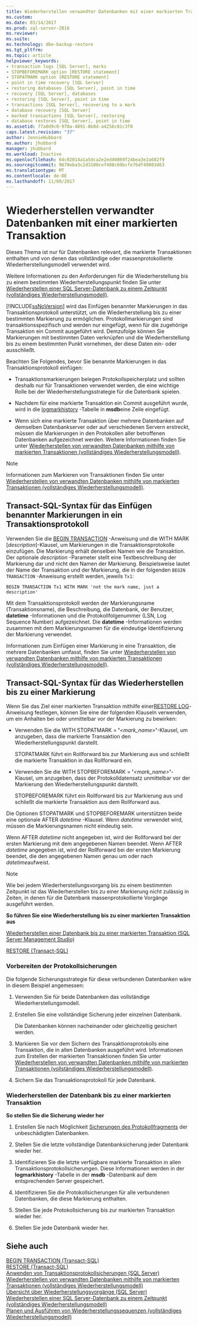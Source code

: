 ```yaml
---
title: Wiederherstellen verwandter Datenbanken mit einer markierten Transaktion | Microsoft-Dokumentation
ms.custom: 
ms.date: 03/14/2017
ms.prod: sql-server-2016
ms.reviewer: 
ms.suite: 
ms.technology: dbe-backup-restore
ms.tgt_pltfrm: 
ms.topic: article
helpviewer_keywords:
- transaction logs [SQL Server], marks
- STOPBEFOREMARK option [RESTORE statement]
- STOPATMARK option [RESTORE statement]
- point in time recovery [SQL Server]
- restoring databases [SQL Server], point in time
- recovery [SQL Server], databases
- restoring [SQL Server], point in time
- transactions [SQL Server], recovering to a mark
- database recovery [SQL Server]
- marked transactions [SQL Server], restoring
- database restores [SQL Server], point in time
ms.assetid: 77a0d9c0-978a-4891-8b0d-a4256c81c3f8
caps.latest.revision: "37"
author: JennieHubbard
ms.author: jhubbard
manager: jhubbard
ms.workload: Inactive
ms.openlocfilehash: 64c02014a1a5dca2e2ed40869f24bea3e2a682f9
ms.sourcegitcommit: 9678eba3c2d3100cef408c69bcfe76df49803d63
ms.translationtype: MT
ms.contentlocale: de-DE
ms.lasthandoff: 11/09/2017
---
```

# <a name="recovery-of-related--databases-that-contain-marked-transaction"></a>Wiederherstellen verwandter Datenbanken mit einer markierten Transaktion
  Dieses Thema ist nur für Datenbanken relevant, die markierte Transaktionen enthalten und von denen das vollständige oder massenprotokollierte Wiederherstellungsmodell verwendet wird.  
  
 Weitere Informationen zu den Anforderungen für die Wiederherstellung bis zu einem bestimmten Wiederherstellungspunkt finden Sie unter [Wiederherstellen einer SQL Server-Datenbank zu einem Zeitpunkt &#40;vollständiges Wiederherstellungsmodell&#41;](../../relational-databases/backup-restore/restore-a-sql-server-database-to-a-point-in-time-full-recovery-model.md).  
  
 [!INCLUDE[ssNoVersion](../../includes/ssnoversion-md.md)] wird das Einfügen benannter Markierungen in das Transaktionsprotokoll unterstützt, um die Wiederherstellung bis zu einer bestimmten Markierung zu ermöglichen. Protokollmarkierungen sind transaktionsspezifisch und werden nur eingefügt, wenn für die zugehörige Transaktion ein Commit ausgeführt wird. Demzufolge können Sie Markierungen mit bestimmten Daten verknüpfen und die Wiederherstellung bis zu einem bestimmten Punkt vornehmen, der diese Daten ein- oder ausschließt.  
  
 Beachten Sie Folgendes, bevor Sie benannte Markierungen in das Transaktionsprotokoll einfügen:  
  
-   Transaktionsmarkierungen belegen Protokollspeicherplatz und sollten deshalb nur für Transaktionen verwendet werden, die eine wichtige Rolle bei der Wiederherstellungsstrategie für die Datenbank spielen.  
  
-   Nachdem für eine markierte Transaktion ein Commit ausgeführt wurde, wird in die [logmarkhistory](../../relational-databases/system-tables/logmarkhistory-transact-sql.md) -Tabelle in **msdb**eine Zeile eingefügt.  
  
-   Wenn sich eine markierte Transaktion über mehrere Datenbanken auf demselben Datenbankserver oder auf verschiedenen Servern erstreckt, müssen die Markierungen in den Protokollen aller betroffenen Datenbanken aufgezeichnet werden. Weitere Informationen finden Sie unter [Wiederherstellen von verwandten Datenbanken mithilfe von markierten Transaktionen &#40;vollständiges Wiederherstellungsmodell&#41;](../../relational-databases/backup-restore/use-marked-transactions-to-recover-related-databases-consistently.md).  
  
> [!NOTE]  
>  Informationen zum Markieren von Transaktionen finden Sie unter [Wiederherstellen von verwandten Datenbanken mithilfe von markierten Transaktionen &#40;vollständiges Wiederherstellungsmodell&#41;](../../relational-databases/backup-restore/use-marked-transactions-to-recover-related-databases-consistently.md).  
  
## <a name="transact-sql-syntax-for-inserting-named-marks-into-a-transaction-log"></a>Transact-SQL-Syntax für das Einfügen benannter Markierungen in ein Transaktionsprotokoll  
 Verwenden Sie die [BEGIN TRANSACTION](../../t-sql/language-elements/begin-transaction-transact-sql.md) -Anweisung und die WITH MARK [*description*]-Klausel, um Markierungen in die Transaktionsprotokolle einzufügen. Die Markierung erhält denselben Namen wie die Transaktion. Der optionale *description* -Parameter stellt eine Textbeschreibung der Markierung dar und nicht den Namen der Markierung. Beispielsweise lautet der Name der Transaktion und der Markierung, die in der folgenden `BEGIN TRANSACTION` -Anweisung erstellt werden, jeweils `Tx1`:  
  
```wmimof  
BEGIN TRANSACTION Tx1 WITH MARK 'not the mark name, just a description'    
```  
  
 Mit dem Transaktionsprotokoll werden der Markierungsname (Transaktionsname), die Beschreibung, die Datenbank, der Benutzer, **datetime** -Informationen und die Protokollfolgenummer (LSN, Log Sequence Number) aufgezeichnet. Die **datetime** -Informationen werden zusammen mit dem Markierungsnamen für die eindeutige Identifizierung der Markierung verwendet.  
  
 Informationen zum Einfügen einer Markierung in eine Transaktion, die mehrere Datenbanken umfasst, finden Sie unter [Wiederherstellen von verwandten Datenbanken mithilfe von markierten Transaktionen &#40;vollständiges Wiederherstellungsmodell&#41;](../../relational-databases/backup-restore/use-marked-transactions-to-recover-related-databases-consistently.md).  
  
## <a name="transact-sql-syntax-for-recovering-to-a-mark"></a>Transact-SQL-Syntax für das Wiederherstellen bis zu einer Markierung  
 Wenn Sie das Ziel einer markierten Transaktion mithilfe einer[RESTORE LOG](../../t-sql/statements/restore-statements-transact-sql.md)-Anweisung festlegen, können Sie eine der folgenden Klauseln verwenden, um ein Anhalten bei oder unmittelbar vor der Markierung zu bewirken:  
  
-   Verwenden Sie die WITH STOPATMARK = **'***<mark_name>***'**-Klausel, um anzugeben, dass die markierte Transaktion den Wiederherstellungspunkt darstellt.  
  
     STOPATMARK führt ein Rollforward bis zur Markierung aus und schließt die markierte Transaktion in das Rollforward ein.  
  
-   Verwenden Sie die WITH STOPBEFOREMARK = **'***<mark_name>***'**-Klausel, um anzugeben, dass der Protokolldatensatz unmittelbar vor der Markierung den Wiederherstellungspunkt darstellt.  
  
     STOPBEFOREMARK führt ein Rollforward bis zur Markierung aus und schließt die markierte Transaktion aus dem Rollforward aus.  
  
 Die Optionen STOPATMARK und STOPBEFOREMARK unterstützen beide eine optionale AFTER *datetime* -Klausel. Wenn *datetime* verwendet wird, müssen die Markierungsnamen nicht eindeutig sein.  
  
 Wenn AFTER *datetime* nicht angegeben ist, wird der Rollforward bei der ersten Markierung mit dem angegebenen Namen beendet. Wenn AFTER *datetime* angegeben ist, wird der Rollforward bei der ersten Markierung beendet, die den angegebenen Namen genau um oder nach *datetime*aufweist.  
  
> [!NOTE]  
>  Wie bei jedem Wiederherstellungsvorgang bis zu einem bestimmten Zeitpunkt ist das Wiederherstellen bis zu einer Markierung nicht zulässig in Zeiten, in denen für die Datenbank massenprotokollierte Vorgänge ausgeführt werden.  
  
 **So führen Sie eine Wiederherstellung bis zu einer markierten Transaktion aus**  
  
 [Wiederherstellen einer Datenbank bis zu einer markierten Transaktion &#40;SQL Server Management Studio&#41;](../../relational-databases/backup-restore/restore-a-database-to-a-marked-transaction-sql-server-management-studio.md)  
  
 [RESTORE &#40;Transact-SQL&#41;](../../t-sql/statements/restore-statements-transact-sql.md)  
  
### <a name="preparing-the-log-backups"></a>Vorbereiten der Protokollsicherungen  
 Die folgende Sicherungsstrategie für diese verbundenen Datenbanken wäre in diesem Beispiel angemessen:  
  
1.  Verwenden Sie für beide Datenbanken das vollständige Wiederherstellungsmodell.  
  
2.  Erstellen Sie eine vollständige Sicherung jeder einzelnen Datenbank.  
  
     Die Datenbanken können nacheinander oder gleichzeitig gesichert werden.  
  
3.  Markieren Sie vor dem Sichern des Transaktionsprotokolls eine Transaktion, die in allen Datenbanken ausgeführt wird. Informationen zum Erstellen der markierten Transaktionen finden Sie unter [Wiederherstellen von verwandten Datenbanken mithilfe von markierten Transaktionen &#40;vollständiges Wiederherstellungsmodell&#41;](../../relational-databases/backup-restore/use-marked-transactions-to-recover-related-databases-consistently.md).  
  
4.  Sichern Sie das Transaktionsprotokoll für jede Datenbank.  
  
### <a name="recovering-the-database-to-a-marked-transaction"></a>Wiederherstellen der Datenbank bis zu einer markierten Transaktion  
 **So stellen Sie die Sicherung wieder her**  
  
1.  Erstellen Sie nach Möglichkeit [Sicherungen des Protokollfragments](../../relational-databases/backup-restore/tail-log-backups-sql-server.md) der unbeschädigten Datenbanken.  
  
2.  Stellen Sie die letzte vollständige Datenbanksicherung jeder Datenbank wieder her.  
  
3.  Identifizieren Sie die letzte verfügbare markierte Transaktion in allen Transaktionsprotokollsicherungen. Diese Informationen werden in der **logmarkhistory** -Tabelle in der **msdb** -Datenbank auf dem entsprechenden Server gespeichert.  
  
4.  Identifizieren Sie die Protokollsicherungen für alle verbundenen Datenbanken, die diese Markierung enthalten.  
  
5.  Stellen Sie jede Protokollsicherung bis zur markierten Transaktion wieder her.  
  
6.  Stellen Sie jede Datenbank wieder her.  
  
## <a name="see-also"></a>Siehe auch  
 [BEGIN TRANSACTION &#40;Transact-SQL&#41;](../../t-sql/language-elements/begin-transaction-transact-sql.md)   
 [RESTORE &#40;Transact-SQL&#41;](../../t-sql/statements/restore-statements-transact-sql.md)   
 [Anwenden von Transaktionsprotokollsicherungen &#40;SQL Server&#41;](../../relational-databases/backup-restore/apply-transaction-log-backups-sql-server.md)   
 [Wiederherstellen von verwandten Datenbanken mithilfe von markierten Transaktionen &#40;vollständiges Wiederherstellungsmodell&#41;](../../relational-databases/backup-restore/use-marked-transactions-to-recover-related-databases-consistently.md)   
 [Übersicht über Wiederherstellungsvorgänge &#40;SQL Server&#41;](../../relational-databases/backup-restore/restore-and-recovery-overview-sql-server.md)   
 [Wiederherstellen einer SQL Server-Datenbank zu einem Zeitpunkt &#40;vollständiges Wiederherstellungsmodell&#41;](../../relational-databases/backup-restore/restore-a-sql-server-database-to-a-point-in-time-full-recovery-model.md)   
 [Planen und Ausführen von Wiederherstellungssequenzen &#40;vollständiges Wiederherstellungsmodell&#41;](../../relational-databases/backup-restore/plan-and-perform-restore-sequences-full-recovery-model.md)  
  
  
